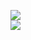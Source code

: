 [![](https://img.shields.io/badge/Made%20With-Github%20Spray-lightgrey.svg?style=for-the-badge&logo=github)](https://github.com/Annihil/github-spray#3057)  
[![](https://i.imgur.com/2DrTn0Z.gif)](https://github.com/Annihil/github-spray)